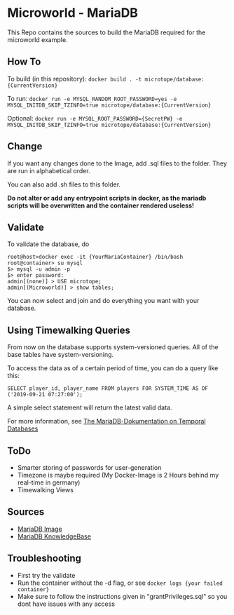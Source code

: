 # Microworld - MariaDB

This Repo contains the sources to build the MariaDB required for the microworld example.

## How To

To build (in this repository):
`docker build . -t microtope/database:{CurrentVersion}`

To run:
`docker run -e MYSQL_RANDOM_ROOT_PASSWORD=yes -e MYSQL_INITDB_SKIP_TZINFO=true microtope/database:{CurrentVersion}`

Optional:
`docker run -e MYSQL_ROOT_PASSWORD={SecretPW} -e MYSQL_INITDB_SKIP_TZINFO=true microtope/database:{CurrentVersion}`

## Change

If you want any changes done to the Image, add .sql files to the folder. They are run in alphabetical order.

You can also add .sh files to this folder.

**Do not alter or add any entrypoint scripts in docker, as the mariadb scripts will be overwritten and the container rendered useless!**

## Validate

To validate the database, do

```Shell
root@host>docker exec -it {YourMariaContainer} /bin/bash
root@container> su mysql
$> mysql -u admin -p
$> enter password: 
admin[(none)] > USE microtope;
admin[(Microworld)] > show tables;
```

You can now select and join and do everything you want with your database.

## Using Timewalking Queries

From now on the database supports system-versioned queries. All of the base tables have system-versioning.

To access the data as of a certain period of time, you can do a query like this:

`SELECT player_id, player_name FROM players FOR SYSTEM_TIME AS OF ('2019-09-21 07:27:00');`

A simple select statement will return the latest valid data.

For more information, see [The MariaDB-Dokumentation on Temporal Databases](https://mariadb.com/kb/en/library/temporal-data-tables/)

## ToDo

- Smarter storing of passwords for user-generation
- Timezone is maybe required (My Docker-Image is 2 Hours behind my real-time in germany)
- Timewalking Views

## Sources

- [MariaDB Image](https://hub.docker.com/r/mariadb/server/)
- [MariaDB KnowledgeBase](https://mariadb.com/kb/en/)

## Troubleshooting

- First try the validate
- Run the container without the -d flag, or see `docker logs {your failed container}`
- Make sure to follow the instructions given in "grantPrivileges.sql" so you dont have issues with any access
